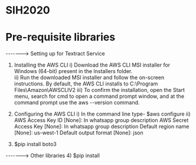 # SIH2020
# Pre-requisite libraries
-------> Setting up for Textract Service
1) Installing the AWS CLI
	i) Download the AWS CLI MSI installer for Windows (64-bit) present in the Installers folder.	
	ii) Run the downloaded MSI installer and follow the on-screen instructions. By default, the AWS CLI installs to C:\Program Files\Amazon\AWSCLIV2
	iii) To confirm the installation, open the Start menu, search for cmd to open a command prompt window, and at the command prompt use the aws --version command.

2) Configuring the AWS CLI
	i) In the command line type- $aws configure
	ii) AWS Access Key ID [None]: In whatsapp group description
	    AWS Secret Access Key [None]: In whatsapp group description
	    Default region name [None]: us-west-1
	    Default output format [None]: json

3) $pip install boto3


-------> Other libraries
4) $pip install 